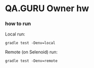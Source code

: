 # QA.GURU Owner hw
### how to run
Local run:
```shell
gradle test -Denv=local
```

Remote (on Selenoid) run:
```shell
gradle test -Denv=remote
```
